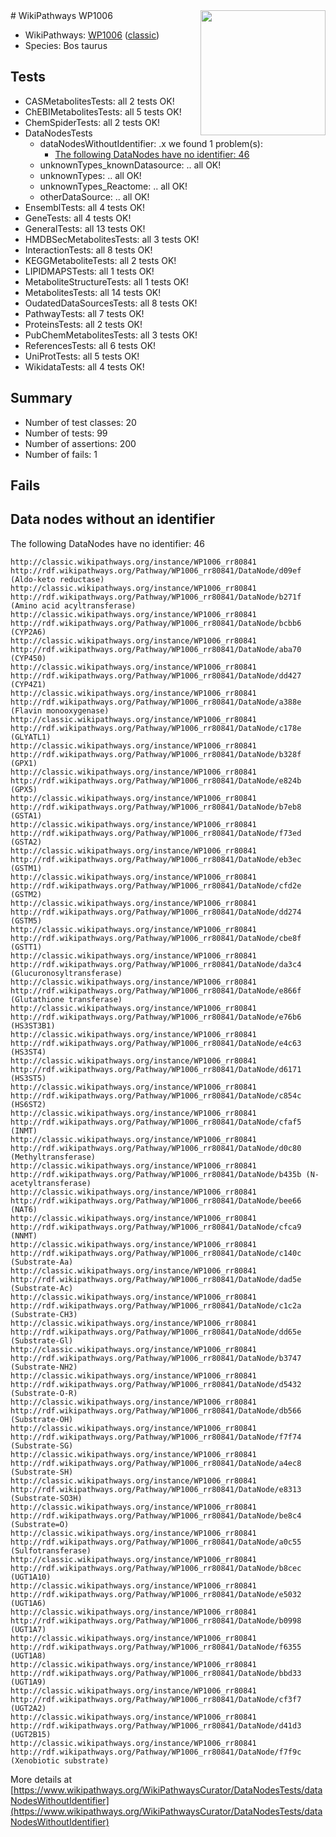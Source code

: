<img style="float: right; width: 200px" src="https://upload.wikimedia.org/wikipedia/commons/thumb/8/83/Wplogo_with_text_500.png/640px-Wplogo_with_text_500.png" />
# WikiPathways WP1006

* WikiPathways: [WP1006](https://wikipathways.org/pathways/WP1006) ([classic](https://classic.wikipathways.org/instance/WP1006))
* Species: Bos taurus
## Tests
* CASMetabolitesTests: all 2 tests OK!
* ChEBIMetabolitesTests: all 5 tests OK!
* ChemSpiderTests: all 2 tests OK!
* DataNodesTests
    * dataNodesWithoutIdentifier: .x we found 1 problem(s):
        * [The following DataNodes have no identifier: 46](#8792c4f3)
    * unknownTypes_knownDatasource: .. all OK!
    * unknownTypes: .. all OK!
    * unknownTypes_Reactome: .. all OK!
    * otherDataSource: .. all OK!
* EnsemblTests: all 4 tests OK!
* GeneTests: all 4 tests OK!
* GeneralTests: all 13 tests OK!
* HMDBSecMetabolitesTests: all 3 tests OK!
* InteractionTests: all 8 tests OK!
* KEGGMetaboliteTests: all 2 tests OK!
* LIPIDMAPSTests: all 1 tests OK!
* MetaboliteStructureTests: all 1 tests OK!
* MetabolitesTests: all 14 tests OK!
* OudatedDataSourcesTests: all 8 tests OK!
* PathwayTests: all 7 tests OK!
* ProteinsTests: all 2 tests OK!
* PubChemMetabolitesTests: all 3 tests OK!
* ReferencesTests: all 6 tests OK!
* UniProtTests: all 5 tests OK!
* WikidataTests: all 4 tests OK!


## Summary

* Number of test classes: 20
* Number of tests: 99
* Number of assertions: 200
* Number of fails: 1

## Fails

<a name="8792c4f3" />

## Data nodes without an identifier

The following DataNodes have no identifier: 46
```
http://classic.wikipathways.org/instance/WP1006_rr80841 http://rdf.wikipathways.org/Pathway/WP1006_rr80841/DataNode/d09ef (Aldo-keto reductase)
http://classic.wikipathways.org/instance/WP1006_rr80841 http://rdf.wikipathways.org/Pathway/WP1006_rr80841/DataNode/b271f (Amino acid acyltransferase)
http://classic.wikipathways.org/instance/WP1006_rr80841 http://rdf.wikipathways.org/Pathway/WP1006_rr80841/DataNode/bcbb6 (CYP2A6)
http://classic.wikipathways.org/instance/WP1006_rr80841 http://rdf.wikipathways.org/Pathway/WP1006_rr80841/DataNode/aba70 (CYP450)
http://classic.wikipathways.org/instance/WP1006_rr80841 http://rdf.wikipathways.org/Pathway/WP1006_rr80841/DataNode/dd427 (CYP4Z1)
http://classic.wikipathways.org/instance/WP1006_rr80841 http://rdf.wikipathways.org/Pathway/WP1006_rr80841/DataNode/a388e (Flavin monooxygenase)
http://classic.wikipathways.org/instance/WP1006_rr80841 http://rdf.wikipathways.org/Pathway/WP1006_rr80841/DataNode/c178e (GLYATL1)
http://classic.wikipathways.org/instance/WP1006_rr80841 http://rdf.wikipathways.org/Pathway/WP1006_rr80841/DataNode/b328f (GPX1)
http://classic.wikipathways.org/instance/WP1006_rr80841 http://rdf.wikipathways.org/Pathway/WP1006_rr80841/DataNode/e824b (GPX5)
http://classic.wikipathways.org/instance/WP1006_rr80841 http://rdf.wikipathways.org/Pathway/WP1006_rr80841/DataNode/b7eb8 (GSTA1)
http://classic.wikipathways.org/instance/WP1006_rr80841 http://rdf.wikipathways.org/Pathway/WP1006_rr80841/DataNode/f73ed (GSTA2)
http://classic.wikipathways.org/instance/WP1006_rr80841 http://rdf.wikipathways.org/Pathway/WP1006_rr80841/DataNode/eb3ec (GSTM1)
http://classic.wikipathways.org/instance/WP1006_rr80841 http://rdf.wikipathways.org/Pathway/WP1006_rr80841/DataNode/cfd2e (GSTM2)
http://classic.wikipathways.org/instance/WP1006_rr80841 http://rdf.wikipathways.org/Pathway/WP1006_rr80841/DataNode/dd274 (GSTM5)
http://classic.wikipathways.org/instance/WP1006_rr80841 http://rdf.wikipathways.org/Pathway/WP1006_rr80841/DataNode/cbe8f (GSTT1)
http://classic.wikipathways.org/instance/WP1006_rr80841 http://rdf.wikipathways.org/Pathway/WP1006_rr80841/DataNode/da3c4 (Glucuronosyltransferase)
http://classic.wikipathways.org/instance/WP1006_rr80841 http://rdf.wikipathways.org/Pathway/WP1006_rr80841/DataNode/e866f (Glutathione transferase)
http://classic.wikipathways.org/instance/WP1006_rr80841 http://rdf.wikipathways.org/Pathway/WP1006_rr80841/DataNode/e76b6 (HS3ST3B1)
http://classic.wikipathways.org/instance/WP1006_rr80841 http://rdf.wikipathways.org/Pathway/WP1006_rr80841/DataNode/e4c63 (HS3ST4)
http://classic.wikipathways.org/instance/WP1006_rr80841 http://rdf.wikipathways.org/Pathway/WP1006_rr80841/DataNode/d6171 (HS3ST5)
http://classic.wikipathways.org/instance/WP1006_rr80841 http://rdf.wikipathways.org/Pathway/WP1006_rr80841/DataNode/c854c (HS6ST2)
http://classic.wikipathways.org/instance/WP1006_rr80841 http://rdf.wikipathways.org/Pathway/WP1006_rr80841/DataNode/cfaf5 (INMT)
http://classic.wikipathways.org/instance/WP1006_rr80841 http://rdf.wikipathways.org/Pathway/WP1006_rr80841/DataNode/d0c80 (Methyltransferase)
http://classic.wikipathways.org/instance/WP1006_rr80841 http://rdf.wikipathways.org/Pathway/WP1006_rr80841/DataNode/b435b (N-acetyltransferase)
http://classic.wikipathways.org/instance/WP1006_rr80841 http://rdf.wikipathways.org/Pathway/WP1006_rr80841/DataNode/bee66 (NAT6)
http://classic.wikipathways.org/instance/WP1006_rr80841 http://rdf.wikipathways.org/Pathway/WP1006_rr80841/DataNode/cfca9 (NNMT)
http://classic.wikipathways.org/instance/WP1006_rr80841 http://rdf.wikipathways.org/Pathway/WP1006_rr80841/DataNode/c140c (Substrate-Aa)
http://classic.wikipathways.org/instance/WP1006_rr80841 http://rdf.wikipathways.org/Pathway/WP1006_rr80841/DataNode/dad5e (Substrate-Ac)
http://classic.wikipathways.org/instance/WP1006_rr80841 http://rdf.wikipathways.org/Pathway/WP1006_rr80841/DataNode/c1c2a (Substrate-CH3)
http://classic.wikipathways.org/instance/WP1006_rr80841 http://rdf.wikipathways.org/Pathway/WP1006_rr80841/DataNode/dd65e (Substrate-Gl)
http://classic.wikipathways.org/instance/WP1006_rr80841 http://rdf.wikipathways.org/Pathway/WP1006_rr80841/DataNode/b3747 (Substrate-NH2)
http://classic.wikipathways.org/instance/WP1006_rr80841 http://rdf.wikipathways.org/Pathway/WP1006_rr80841/DataNode/d5432 (Substrate-O-R)
http://classic.wikipathways.org/instance/WP1006_rr80841 http://rdf.wikipathways.org/Pathway/WP1006_rr80841/DataNode/db566 (Substrate-OH)
http://classic.wikipathways.org/instance/WP1006_rr80841 http://rdf.wikipathways.org/Pathway/WP1006_rr80841/DataNode/f7f74 (Substrate-SG)
http://classic.wikipathways.org/instance/WP1006_rr80841 http://rdf.wikipathways.org/Pathway/WP1006_rr80841/DataNode/a4ec8 (Substrate-SH)
http://classic.wikipathways.org/instance/WP1006_rr80841 http://rdf.wikipathways.org/Pathway/WP1006_rr80841/DataNode/e8313 (Substrate-SO3H)
http://classic.wikipathways.org/instance/WP1006_rr80841 http://rdf.wikipathways.org/Pathway/WP1006_rr80841/DataNode/be8c4 (Substrate=O)
http://classic.wikipathways.org/instance/WP1006_rr80841 http://rdf.wikipathways.org/Pathway/WP1006_rr80841/DataNode/a0c55 (Sulfotransferase)
http://classic.wikipathways.org/instance/WP1006_rr80841 http://rdf.wikipathways.org/Pathway/WP1006_rr80841/DataNode/b8cec (UGT1A10)
http://classic.wikipathways.org/instance/WP1006_rr80841 http://rdf.wikipathways.org/Pathway/WP1006_rr80841/DataNode/e5032 (UGT1A6)
http://classic.wikipathways.org/instance/WP1006_rr80841 http://rdf.wikipathways.org/Pathway/WP1006_rr80841/DataNode/b0998 (UGT1A7)
http://classic.wikipathways.org/instance/WP1006_rr80841 http://rdf.wikipathways.org/Pathway/WP1006_rr80841/DataNode/f6355 (UGT1A8)
http://classic.wikipathways.org/instance/WP1006_rr80841 http://rdf.wikipathways.org/Pathway/WP1006_rr80841/DataNode/bbd33 (UGT1A9)
http://classic.wikipathways.org/instance/WP1006_rr80841 http://rdf.wikipathways.org/Pathway/WP1006_rr80841/DataNode/cf3f7 (UGT2A2)
http://classic.wikipathways.org/instance/WP1006_rr80841 http://rdf.wikipathways.org/Pathway/WP1006_rr80841/DataNode/d41d3 (UGT2B15)
http://classic.wikipathways.org/instance/WP1006_rr80841 http://rdf.wikipathways.org/Pathway/WP1006_rr80841/DataNode/f7f9c (Xenobiotic substrate)
```

More details at [https://www.wikipathways.org/WikiPathwaysCurator/DataNodesTests/dataNodesWithoutIdentifier](https://www.wikipathways.org/WikiPathwaysCurator/DataNodesTests/dataNodesWithoutIdentifier)

